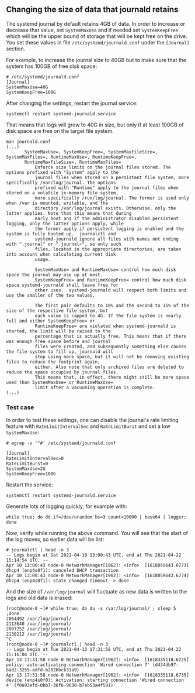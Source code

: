 ## Changing the size of data that journald retains

The systemd journal by default retains 4GB of data. In order to increase or decrease that value, set `SystemMaxUse` and
if needed set `SystemKeepFree` which will be the upper bound of storage that will be kept free on the drive. You set
these values in file `/etc/systemd/journald.conf` under the `[Journal]` section.

For example, to increase the journal size to 40GB but to make sure that the system has 100GB of free disk space:
~~~
# /etc/systemd/journald.conf
[Journal]
SystemMaxUse=40G 
SystemKeepFree=100G
~~~

After changing the settings, restart the journal service:
~~~
systemctl restart systemd-journald.service
~~~

That means that logs will grow to 40G in size, but only if at least 100GB of disk space are free on the target file system.

~~~
man journald.conf
(...)
       SystemMaxUse=, SystemKeepFree=, SystemMaxFileSize=, SystemMaxFiles=, RuntimeMaxUse=, RuntimeKeepFree=,
       RuntimeMaxFileSize=, RuntimeMaxFiles=
           Enforce size limits on the journal files stored. The options prefixed with "System" apply to the
           journal files when stored on a persistent file system, more specifically /var/log/journal. The options
           prefixed with "Runtime" apply to the journal files when stored on a volatile in-memory file system,
           more specifically /run/log/journal. The former is used only when /var is mounted, writable, and the
           directory /var/log/journal exists. Otherwise, only the latter applies. Note that this means that during
           early boot and if the administrator disabled persistent logging, only the latter options apply, while
           the former apply if persistent logging is enabled and the system is fully booted up.  journalctl and
           systemd-journald ignore all files with names not ending with ".journal" or ".journal~", so only such
           files, located in the appropriate directories, are taken into account when calculating current disk
           usage.

           SystemMaxUse= and RuntimeMaxUse= control how much disk space the journal may use up at most.
           SystemKeepFree= and RuntimeKeepFree= control how much disk space systemd-journald shall leave free for
           other uses.  systemd-journald will respect both limits and use the smaller of the two values.

           The first pair defaults to 10% and the second to 15% of the size of the respective file system, but
           each value is capped to 4G. If the file system is nearly full and either SystemKeepFree= or
           RuntimeKeepFree= are violated when systemd-journald is started, the limit will be raised to the
           percentage that is actually free. This means that if there was enough free space before and journal
           files were created, and subsequently something else causes the file system to fill up, journald will
           stop using more space, but it will not be removing existing files to reduce the footprint again,
           either. Also note that only archived files are deleted to reduce the space occupied by journal files.
           This means that, in effect, there might still be more space used than SystemMaxUse= or RuntimeMaxUse=
           limit after a vacuuming operation is complete.
(...)
~~~

### Test case

In order to test these settings, one can disable the journal's rate limiting feature with `RateLimitIntervalSec` and `RateLimitBurst` and set a low `SystemMaxUse`:
~~~
# egrep -v '^#' /etc/systemd/journald.conf 

[Journal]
RateLimitIntervalSec=0
RateLimitBurst=0
SystemMaxUse=2G
SystemKeepFree=100G
~~~

Restart the service:
~~~
systemctl restart systemd-journald.service
~~~


Generate lots of logging quickly, for example with:
~~~
while true; do dd if=/dev/urandom bs=3 count=10000 | base64 | logger; done
~~~

Now, verify while running the above command. You will see that the start of the log moves, so earlier data will be list:
~~~
# journalctl | head -n 3
-- Logs begin at Sat 2021-04-10 13:00:43 UTC, end at Thu 2021-04-22 15:14:54 UTC. --
Apr 10 13:00:43 node-0 NetworkManager[1962]: <info>  [1618059643.6773] dhcp4 (enp4s0f1): canceled DHCP transaction
Apr 10 13:00:43 node-0 NetworkManager[1962]: <info>  [1618059643.6774] dhcp4 (enp4s0f1): state changed timeout -> done
~~~

And the size of `/var/log/journal` will fluctuate as new data is written to the logs and old data is erased:
~~~
[root@node-0 ~]# while true; do du -s /var/log/journal/ ; sleep 5 ;done
2064492	/var/log/journal/
2113640	/var/log/journal/
2097252	/var/log/journal/
2138212	/var/log/journal/
^C
[root@node-0 ~]# journalctl | head -n 3
-- Logs begin at Tue 2021-04-13 17:31:58 UTC, end at Thu 2021-04-22 15:16:04 UTC. --
Apr 13 17:31:58 node-0 NetworkManager[1962]: <info>  [1618335118.6725] policy: auto-activating connection 'Wired connection 7' (d434db97-6ad2-3255-adfd-b2826bcb31a9)
Apr 13 17:31:58 node-0 NetworkManager[1962]: <info>  [1618335118.6735] device (enp4s0f0): Activation: starting connection 'Wired connection 4' (f0a93efd-0bb7-36f6-9630-b7eb53a4f591)
~~~


